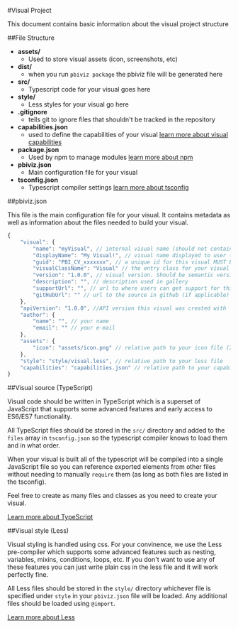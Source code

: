 #Visual Project

This document contains basic information about the visual project structure

##File Structure

* **assets/**
    * Used to store visual assets (icon, screenshots, etc)
* **dist/**
    * when you run `pbiviz package` the pbiviz file will be generated here
* **src/**
    * Typescript code for your visual goes here
* **style/**
    * Less styles for your visual go here
* **.gitignore**
    * tells git to ignore files that shouldn't be tracked in the repository
* **capabilities.json**
    * used to define the capabilities of your visual [learn more about visual capabilities](Capabilities/readme.md)
* **package.json**
    * Used by npm to manage modules [learn more about npm](https://www.npmjs.com/)
* **pbiviz.json**
    * Main configuration file for your visual
* **tsconfig.json**
    * Typescript compiler settings [learn more about tsconfig](https://www.typescriptlang.org/docs/handbook/tsconfig-json.html)

    
##pbiviz.json

This file is the main configuration file for your visual. It contains metadata as well as information about the files needed to build your visual.

```javascript
{
    "visual": {
        "name": "myVisual", // internal visual name (should not contain spaces)
        "displayName": "My Visual!", // visual name displayed to user (used in gallery)
        "guid": "PBI_CV_xxxxxxx", // a unique id for this visual MUST BE UNIQUE
        "visualClassName": "Visual" // the entry class for your visual
        "version": "1.0.0", // visual version. Should be semantic version (increment if you update the visual)
        "description": "", // description used in gallery
        "supportUrl": "", // url to where users can get support for this visual
        "gitHubUrl": "" // url to the source in github (if applicable)
    },
    "apiVersion": "1.0.0", //API version this visual was created with
    "author": {
        "name": "", // your name
        "email": "" // your e-mail
    },
    "assets": {
        "icon": "assets/icon.png" // relative path to your icon file (20x20 png)
    },
    "style": "style/visual.less", // relative path to your less file
    "capabilities": "capabilities.json" // relative path to your capabilities definition 
}
```


##Visual source (TypeScript)

Visual code should be written in TypeScript which is a superset of JavaScript that supports some advanced features and early access to ES6/ES7 functionality.
 
All TypeScript files should be stored in the `src/` directory and added to the `files` array in `tsconfig.json` so the typescript compiler knows to load them and in what order.

When your visual is built all of the typescript will be compiled into a single JavaScript file so you can reference exported elements from other files without needing to manually `require` them (as long as both files are listed in the tsconfig).

Feel free to create as many files and classes as you need to create your visual. 

[Learn more about TypeScript](http://www.typescriptlang.org/)


##Visual style (Less)

Visual styling is handled using css. For your convinence, we use the Less pre-compiler which supports some advanced features such as nesting, variables, mixins, conditions, loops, etc. If you don't want to use any of these features you can just write plain css in the less file and it will work perfectly fine.

All Less files should be stored in the `style/` directory whichever file is specified under `style` in your `pbiviz.json` file will be loaded. Any additional files should be loaded using `@import`.

[Learn more about Less](http://lesscss.org/)